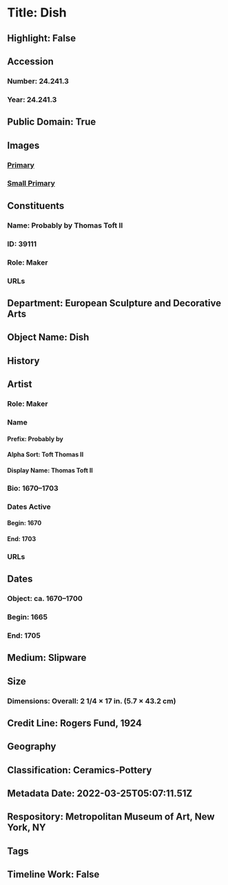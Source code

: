 # Title: Dish
## Highlight: False
## Accession
### Number: 24.241.3
### Year: 24.241.3
## Public Domain: True
## Images
### [Primary](https://images.metmuseum.org/CRDImages/es/original/DP-23634-017.jpg)
### [Small Primary](https://images.metmuseum.org/CRDImages/es/web-large/DP-23634-017.jpg)
## Constituents
### Name: Probably by Thomas Toft II
### ID: 39111
### Role: Maker
### URLs
## Department: European Sculpture and Decorative Arts
## Object Name: Dish
## History
## Artist
### Role: Maker
### Name
#### Prefix: Probably by
#### Alpha Sort: Toft Thomas II
#### Display Name: Thomas Toft II
### Bio: 1670–1703
### Dates Active
#### Begin: 1670
#### End: 1703
### URLs
## Dates
### Object: ca. 1670–1700
### Begin: 1665
### End: 1705
## Medium: Slipware
## Size
### Dimensions: Overall: 2 1/4 × 17 in. (5.7 × 43.2 cm)
## Credit Line: Rogers Fund, 1924
## Geography
## Classification: Ceramics-Pottery
## Metadata Date: 2022-03-25T05:07:11.51Z
## Respository: Metropolitan Museum of Art, New York, NY
## Tags
## Timeline Work: False